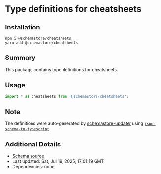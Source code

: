 # Type definitions for cheatsheets

## Installation

```
npm i @schemastore/cheatsheets
yarn add @schemastore/cheatsheets
```

## Summary

This package contains type definitions for cheatsheets.

## Usage

```ts
import * as cheatsheets from '@schemastore/cheatsheets';
```

## Note

The definitions were auto-generated by [schemastore-updater](https://github.com/ffflorian/schemastore-updater) using [`json-schema-to-typescript`](https://www.npmjs.com/package/json-schema-to-typescript).

## Additional Details

* [Schema source](https://github.com/SchemaStore/schemastore/tree/master/src/schemas/json/cheatsheets)
* Last updated: Sat, Jul 19, 2025, 17:01:19 GMT
* Dependencies: none
